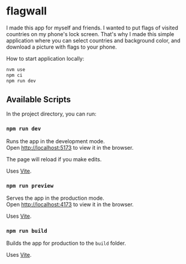 # flagwall

I made this app for myself and friends. I wanted to put flags of visited countries on my phone's lock screen. That's why I made this simple application where you can select countries and background color, and download a picture with flags to your phone.

How to start application locally:

```bash
nvm use
npm ci
npm run dev
```

## Available Scripts

In the project directory, you can run:

### `npm run dev`

Runs the app in the development mode.\
Open [http://localhost:5173](http://localhost:5173) to view it in the browser.

The page will reload if you make edits.

Uses [Vite](https://vitejs.dev/).

### `npm run preview`

Serves the app in the production mode.\
Open [http://localhost:4173](http://localhost:4173) to view it in the browser.

Uses [Vite](https://vitejs.dev/).

### `npm run build`

Builds the app for production to the `build` folder.

Uses [Vite](https://vitejs.dev/).
